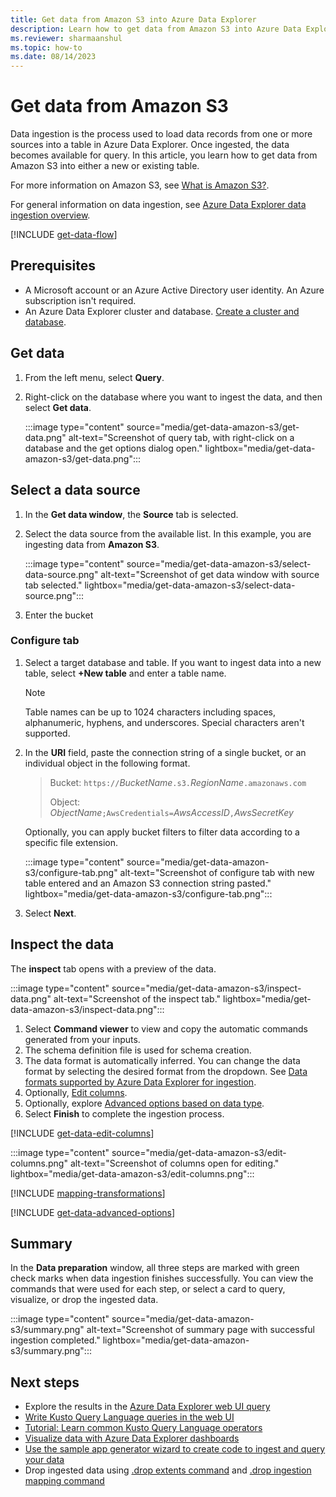 ```yaml
---
title: Get data from Amazon S3 into Azure Data Explorer
description: Learn how to get data from Amazon S3 into Azure Data Explorer.
ms.reviewer: sharmaanshul
ms.topic: how-to
ms.date: 08/14/2023
---
```

# Get data from Amazon S3

Data ingestion is the process used to load data records from one or more sources into a table in Azure Data Explorer. Once ingested, the data becomes available for query. In this article, you learn how to get data from Amazon S3 into either a new or existing table.

For more information on Amazon S3, see [What is Amazon S3?](https://docs.aws.amazon.com/AmazonS3/latest/userguide/Welcome.html).

For general information on data ingestion, see [Azure Data Explorer data ingestion overview](ingest-data-overview.md).

[!INCLUDE [get-data-flow](includes/get-data-flow.md)]

## Prerequisites

* A Microsoft account or an Azure Active Directory user identity. An Azure subscription isn't required.
* An Azure Data Explorer cluster and database. [Create a cluster and database](create-cluster-and-database.md).

## Get data

1. From the left menu, select **Query**.
1. Right-click on the database where you want to ingest the data, and then select **Get data**.

    :::image type="content" source="media/get-data-amazon-s3/get-data.png" alt-text="Screenshot of query tab, with right-click on a database and the get options dialog open." lightbox="media/get-data-amazon-s3/get-data.png":::

## Select a data source

1. In the **Get data window**, the **Source** tab is selected.
1. Select the data source from the available list. In this example, you are ingesting data from **Amazon S3**.

    :::image type="content" source="media/get-data-amazon-s3/select-data-source.png" alt-text="Screenshot of get data window with source tab selected." lightbox="media/get-data-amazon-s3/select-data-source.png":::

1. Enter the bucket

### Configure tab

1. Select a target database and table. If you want to ingest data into a new table, select **+New table** and enter a table name.

    > [!NOTE]
    > Table names can be up to 1024 characters including spaces, alphanumeric, hyphens, and underscores. Special characters aren't supported.

1. In the **URI** field, paste the connection string of a single bucket, or an individual object in the following format.

    > Bucket: `https://`*BucketName*`.s3.`*RegionName*`.amazonaws.com`
    >
    > Object: *ObjectName*`;AwsCredentials=`*AwsAccessID*`,`*AwsSecretKey*

    Optionally, you can apply bucket filters to filter data according to a specific file extension.

    :::image type="content" source="media/get-data-amazon-s3/configure-tab.png" alt-text="Screenshot of configure tab with new table entered and an Amazon S3 connection string pasted." lightbox="media/get-data-amazon-s3/configure-tab.png":::

1. Select **Next**.

## Inspect the data

The **inspect** tab opens with a preview of the data.

:::image type="content" source="media/get-data-amazon-s3/inspect-data.png" alt-text="Screenshot of the inspect tab." lightbox="media/get-data-amazon-s3/inspect-data.png":::

1. Select **Command viewer** to view and copy the automatic commands generated from your inputs.
1. The schema definition file is used for schema creation.
1. The data format is automatically inferred. You can change the data format by selecting the desired format from the dropdown. See [Data formats supported by Azure Data Explorer for ingestion](ingestion-supported-formats.md).
1. Optionally, [Edit columns](#edit-columns).
1. Optionally, explore [Advanced options based on data type](#advanced-options-based-on-data-type).
1. Select **Finish** to complete the ingestion process.

[!INCLUDE [get-data-edit-columns](includes/get-data-edit-columns.md)]

:::image type="content" source="media/get-data-amazon-s3/edit-columns.png" alt-text="Screenshot of columns open for editing." lightbox="media/get-data-amazon-s3/edit-columns.png":::

[!INCLUDE [mapping-transformations](includes/mapping-transformations.md)]

[!INCLUDE [get-data-advanced-options](includes/get-data-advanced-options.md)]

## Summary

In the **Data preparation** window, all three steps are marked with green check marks when data ingestion finishes successfully. You can view the commands that were used for each step, or select a card to query, visualize, or drop the ingested data.

:::image type="content" source="media/get-data-amazon-s3/summary.png" alt-text="Screenshot of summary page with successful ingestion completed." lightbox="media/get-data-amazon-s3/summary.png":::

## Next steps

* Explore the results in the [Azure Data Explorer web UI query](web-ui-query-overview.md)
* [Write Kusto Query Language queries in the web UI](web-ui-kql.md)
* [Tutorial: Learn common Kusto Query Language operators](kusto/query/tutorials/learn-common-operators.md)
* [Visualize data with Azure Data Explorer dashboards](azure-data-explorer-dashboards.md)
* [Use the sample app generator wizard to create code to ingest and query your data](sample-app-generator-wizard.md)
* Drop ingested data using [.drop extents command](kusto/management/drop-extents.md) and [.drop ingestion mapping command](kusto/management/drop-ingestion-mapping-command.md)